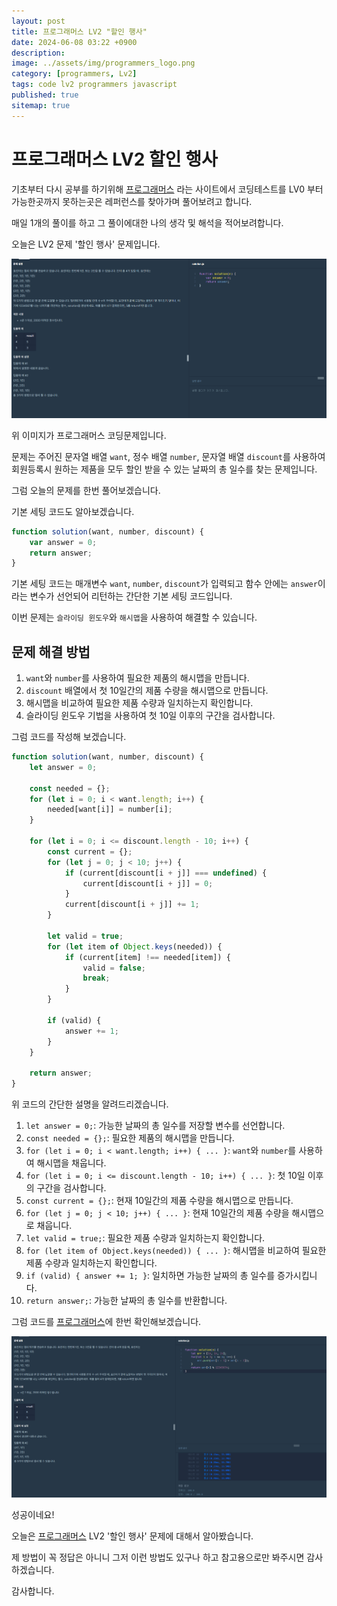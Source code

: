 ```yaml
---
layout: post
title: 프로그래머스 LV2 "할인 행사"
date: 2024-06-08 03:22 +0900
description: 
image: ../assets/img/programmers_logo.png
category: [programmers, Lv2]
tags: code lv2 programmers javascript
published: true
sitemap: true
---
```


# 프로그래머스 LV2 할인 행사

  기초부터 다시 공부를 하기위해 [프로그래머스](https://programmers.co.kr/) 라는 사이트에서
  코딩테스트를 LV0 부터 가능한곳까지 못하는곳은 레퍼런스를 찾아가며 풀어보려고 합니다.

  매일 1개의 풀이를 하고 그 풀이에대한 나의 생각 및 해석을 적어보려합니다.

  오늘은 LV2 문제 '할인 행사' 문제입니다.

  ![프로그래머스 이미지](/assets/img/post56_01.png)

  위 이미지가 프로그래머스 코딩문제입니다.
  
  문제는 주어진 문자열 배열 `want`, 정수 배열 `number`, 문자열 배열 `discount`를 사용하여 회원등록시 원하는 제품을 모두 할인 받을 수 있는 날짜의 총 일수를 찾는 문제입니다.

  그럼 오늘의 문제를 한번 풀어보겠습니다.

  기본 세팅 코드도 알아보겠습니다.

```javascript
function solution(want, number, discount) {
    var answer = 0;
    return answer;
}
```

기본 세팅 코드는 매개변수 `want`, `number`, `discount`가 입력되고 함수 안에는 `answer`이라는 변수가 선언되어 리턴하는 간단한 기본 세팅 코드입니다.

이번 문제는 `슬라이딩 윈도우`와 `해시맵`을 사용하여 해결할 수 있습니다.

## 문제 해결 방법

1. `want`와 `number`를 사용하여 필요한 제품의 해시맵을 만듭니다.
2. `discount` 배열에서 첫 10일간의 제품 수량을 해시맵으로 만듭니다.
3. 해시맵을 비교하여 필요한 제품 수량과 일치하는지 확인합니다.
4. 슬라이딩 윈도우 기법을 사용하여 첫 10일 이후의 구간을 검사합니다.

그럼 코드를 작성해 보겠습니다.

```javascript
function solution(want, number, discount) {
    let answer = 0;
    
    const needed = {};
    for (let i = 0; i < want.length; i++) {
        needed[want[i]] = number[i];
    }
    
    for (let i = 0; i <= discount.length - 10; i++) {
        const current = {};
        for (let j = 0; j < 10; j++) {
            if (current[discount[i + j]] === undefined) {
                current[discount[i + j]] = 0;
            }
            current[discount[i + j]] += 1;
        }
        
        let valid = true;
        for (let item of Object.keys(needed)) {
            if (current[item] !== needed[item]) {
                valid = false;
                break;
            }
        }
        
        if (valid) {
            answer += 1;
        }
    }
    
    return answer;
}
```

위 코드의 간단한 설명을 알려드리겠습니다.

1. `let answer = 0;`: 가능한 날짜의 총 일수를 저장할 변수를 선언합니다.
2. `const needed = {};`: 필요한 제품의 해시맵을 만듭니다.
3. `for (let i = 0; i < want.length; i++) { ... }`: `want`와 `number`를 사용하여 해시맵을 채웁니다.
4. `for (let i = 0; i <= discount.length - 10; i++) { ... }`: 첫 10일 이후의 구간을 검사합니다.
5. `const current = {};`: 현재 10일간의 제품 수량을 해시맵으로 만듭니다.
6. `for (let j = 0; j < 10; j++) { ... }`: 현재 10일간의 제품 수량을 해시맵으로 채웁니다.
7. `let valid = true;`: 필요한 제품 수량과 일치하는지 확인합니다.
8. `for (let item of Object.keys(needed)) { ... }`: 해시맵을 비교하여 필요한 제품 수량과 일치하는지 확인합니다.
9. `if (valid) { answer += 1; }`: 일치하면 가능한 날짜의 총 일수를 증가시킵니다.
10. `return answer;`: 가능한 날짜의 총 일수를 반환합니다.

그럼 코드를 [프로그래머스](https://programmers.co.kr/)에 한번 확인해보겠습니다.

![프로그래머스 이미지](/assets/img/post56_02.png)

성공이네요!

오늘은 [프로그래머스](https://programmers.co.kr/) LV2 '할인 행사' 문제에 대해서 알아봤습니다.

제 방법이 꼭 정답은 아니니 그저 이런 방법도 있구나 하고 참고용으로만 봐주시면 감사하겠습니다.

감사합니다.
